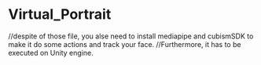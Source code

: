 # Virtual_Portrait
//despite of those file, you alse need to install mediapipe and cubismSDK to make it do some actions and track your face.
//Furthermore, it has to be executed on Unity engine.
